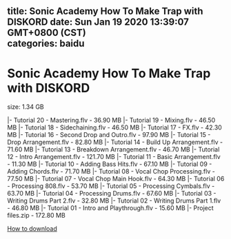 
title: Sonic Academy How To Make Trap with DISKORD
date: Sun Jan 19 2020 13:39:07 GMT+0800 (CST)    
categories: baidu
---

# Sonic Academy How To Make Trap with DISKORD
size: 1.34 GB
 
 
|- Tutorial 20 - Mastering.flv - 36.90 MB
|- Tutorial 19 - Mixing.flv - 46.50 MB
|- Tutorial 18 - Sidechaining.flv - 46.50 MB
|- Tutorial 17 - FX.flv - 42.30 MB
|- Tutorial 16 - Second Drop and Outro.flv - 97.90 MB
|- Tutorial 15 - Drop Arrangement.flv - 82.80 MB
|- Tutorial 14 - Build Up Arrangement.flv - 71.60 MB
|- Tutorial 13 - Breakdown Arrangement.flv - 46.70 MB
|- Tutorial 12 - Intro Arrangement.flv - 121.70 MB
|- Tutorial 11 - Basic Arrangement.flv - 11.30 MB
|- Tutorial 10 - Adding Bass Hits.flv - 67.10 MB
|- Tutorial 09 - Adding Chords.flv - 71.70 MB
|- Tutorial 08 - Vocal Chop Processing.flv - 77.50 MB
|- Tutorial 07 - Vocal Chop Main Hook.flv - 64.30 MB
|- Tutorial 06 - Processing 808.flv - 53.70 MB
|- Tutorial 05 - Processing Cymbals.flv - 63.70 MB
|- Tutorial 04 - Processing Drums.flv - 67.60 MB
|- Tutorial 03 - Writing Drums Part 2.flv - 32.80 MB
|- Tutorial 02 - Writing Drums Part 1.flv - 46.80 MB
|- Tutorial 01 - Intro and Playthrough.flv - 15.60 MB
|- Project files.zip - 172.80 MB

[How to download](https://bpcam.bemobtrk.com/go/2ceec3aa-1ca2-46d6-b9ff-aaa5c184517c?jno=5392)